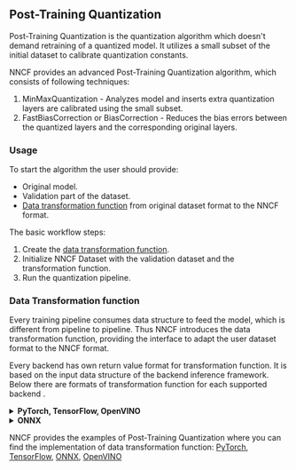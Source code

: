 

## Post-Training Quantization

Post-Training Quantization is the quantization algorithm which doesn't demand retraining of a quantized model. 
It utilizes a small subset of the initial dataset to calibrate quantization constants.

NNCF provides an advanced Post-Training Quantization algorithm, which consists of following techniques:

1) MinMaxQuantization - Analyzes model and inserts extra quantization layers
are calibrated using the small subset. 
2) FastBiasCorrection or BiasCorrection - Reduces the bias errors between the quantized layers and the corresponding original layers.


### Usage

To start the algorithm the user should provide:
* Original model.
* Validation part of the dataset.
* [Data transformation function](#data-transfomation-function) from original dataset format to the NNCF format.


The basic workflow steps:
1) Create the [data transformation function](#data-transfomation-function).
2) Initialize NNCF Dataset with the validation dataset and the transformation function.
3) Run the quantization pipeline.

### Data Transformation function

Every training pipeline consumes data structure to feed the model, which is different from pipeline to pipeline. Thus NNCF introduces the data transformation function, providing the interface to adapt the user dataset format to the NNCF format.

Every backend has own return value format for transformation function. It is based on the input data structure of the backend inference framework.
Below there are formats of transformation function for each supported backend .

<details><summary><b>PyTorch, TensorFlow, OpenVINO</b></summary>

The return format of data transformation function is directly the input tensors, consumed by the model.
If you are not sure that your implementation of data transformation function is correct you can validate it by using the following code:
```python
model = ... # Model
val_loader = ... # Original Dataset
transform_fn = ... # Data transformation function
for data_item in val_loader:
    model(transform_fn(data_item))
```


</details>
<details><summary><b>ONNX</b></summary>

[ONNXRuntime](https://onnxruntime.ai/) is used as the inference engine for ONNX backend. \
The input format of the data is following - ```Dict[str, np.ndarray]```, where the keys of the dict are names of the model inputs and the values are the numpy tensors passed to these inputs.

If you are not sure that your implementation of data transformation function is correct you can validate it by using the following code:
```python
import onnxruntime
model_path = ... # Path to Model
val_loader = ... # Original Dataset
transform_fn = ... # Data transformation function
sess = onnxruntime.InferenceSession(model_path)
output_names = [output.name for output in sess.get_outputs()]
for data_item in val_loader:
    sess.run(output_names, input_feed=transform_fn(data_item))
```

</details>

NNCF provides the examples of Post-Training Quantization where you can find the implementation of data transformation function: [PyTorch](../../../examples/post_training_quantization/torch/mobilenet_v2/README.md), [TensorFlow](../../../examples/post_training_quantization/tensorflow/mobilenet_v2/README.md), [ONNX](../../../examples/post_training_quantization/onnx/mobilenet_v2/README.md), [OpenVINO](../../../examples/post_training_quantization/openvino/mobilenet_v2/README.md)